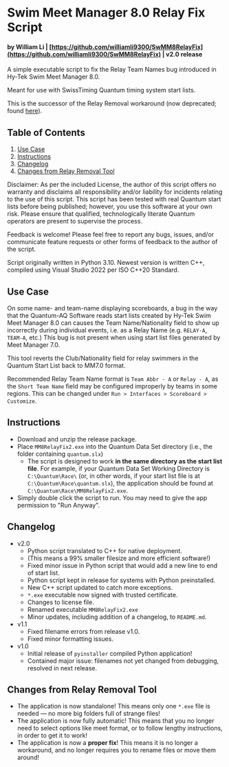 # Swim Meet Manager 8.0 Relay Fix Script

#### by William Li | [https://github.com/williamli9300/SwMM8RelayFix](https://github.com/williamli9300/SwMM8RelayFix) | v2.0 release

A simple executable script to fix the Relay Team Names bug introduced in Hy-Tek Swim Meet Manager 8.0. 

Meant for use with SwissTiming Quantum timing system start lists.

This is the successor of the Relay Removal workaround (now deprecated; found [here](https://github.com/williamli9300/quantum-removerelays)).

## Table of Contents

1. [Use Case](#usecase)
2. [Instructions](#installation)
3. [Changelog](#changelog)
4. [Changes from Relay Removal Tool](#changes)

Disclaimer: As per the included License, the author of this script offers no warranty and disclaims all responsibility and/or liability for incidents relating to the use of this script. This script has been tested with real Quantum start lists before being published; however, you use this software at your own risk. Please ensure that qualified, technologically literate Quantum operators are present to supervise the process. 

Feedback is welcome! Please feel free to report any bugs, issues, and/or communicate feature requests or other forms of feedback to the author of the script.

Script originally written in Python 3.10. Newest version is written C++, compiled using Visual Studio 2022 per ISO C++20 Standard.

## Use Case <a name="usecase"></a>

On some name- and team-name displaying scoreboards, a bug in the way that the Quantum-AQ Software reads start lists created by Hy-Tek Swim Meet Manager 8.0 can causes the Team Name/Nationality field to show up incorrectly during individual events, i.e. as a Relay Name (e.g. `RELAY-A`, `TEAM-A`, etc.) This bug is not present when using start list files generated by Meet Manager 7.0.

This tool reverts the Club/Nationality field for relay swimmers in the Quantum Start List back to MM7.0 format.

Recommended Relay Team Name format is `Team Abbr - A` or `Relay - A`, as the `Short Team Name` field may be configured improperly by teams in some regions. This can be changed under `Run > Interfaces > Scoreboard > Customize`.

## Instructions <a name="installation"></a>

- Download and unzip the release package.
- Place `MM8RelayFix2.exe` into the Quantum Data Set directory (i.e., the folder containing `quantum.slx`)
  - The script is designed to work **in the same directory as the start list file**. For example, if your Quantum Data Set Working Directory is `C:\Quantum\Race\` (or, in other words, if your start list file is at `C:\Quantum\Race\quantum.slx`), the application should be found at `C:\Quantum\Race\MM8RelayFix2.exe`. 
- Simply double click the script to run. You may need to give the app permission to "Run Anyway".

## Changelog <a name="changelog"></a>

- v2.0
  - Python script translated to C++ for native deployment.
  - (This means a 99% smaller filesize and more efficient software!)
  - Fixed minor issue in Python script that would add a new line to end of start list.
  - Python script kept in release for systems with Python preinstalled.
  - New C++ script updated to catch more exceptions.
  - `*.exe` executable now signed with trusted certificate.
  - Changes to license file.
  - Renamed executable `MM8RelayFix2.exe`
  - Minor updates, including addition of a changelog, to `README.md`.
- v1.1
  - Fixed filename errors from release v1.0.
  - Fixed minor formatting issues.
- v1.0
  - Initial release of `pyinstaller` compiled Python application!
  - Contained major issue: filenames not yet changed from debugging, resolved in next release.

## Changes from Relay Removal Tool <a name="changes"></a>

- The application is now standalone! This means only one `*.exe` file is needed — no more big folders full of strange files!
- The application is now fully automatic! This means that you no longer need to select options like meet format, or to follow lengthy instructions, in order to get it to work!
- The application is now a **proper fix**! This means it is no longer a workaround, and no longer requires you to rename files or move them around!
